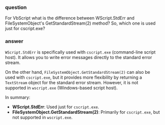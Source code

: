 ### question

For VbScript what is the difference between WScript.StdErr and FileSystemObject's GetStandardStream(2) method? So, which one is used just for cscript.exe?

### answer

`WScript.StdErr` is specifically used with `cscript.exe` (command-line script host). It allows you to write error messages directly to the standard error stream.

On the other hand, `FileSystemObject.GetStandardStream(2)` can also be used with `cscript.exe`, but it provides more flexibility by returning a `TextStream` object for the standard error stream. However, it is not supported in `wscript.exe` (Windows-based script host).

In summary:

- **WScript.StdErr**: Used just for `cscript.exe`.
- **FileSystemObject.GetStandardStream(2)**: Primarily for `cscript.exe`, but not supported in `wscript.exe`.
